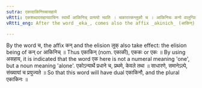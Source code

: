 ```yaml
---
sutra: एकादाकिनिच्चासहाये
vRtti: एकशब्दादसहायवाचिनः स्वार्थे आकिनिच् प्रत्ययो भवति । चकारात्कन्लुकौ च । आकिनिचः कनो वालुग्विज्ञायते ॥
vRtti_eng: After the word _eka_, comes also the affix _akinich_ (आकिन्), (the word retaining its denotation), when the sense is 'without a companion'.

---
```

By the word च, the affix कन् and the elision लुक् also take effect: the elision being of कन् or आकिनिच् ॥ Thus एकाकिन् (nom. एकाकी), एककः or एकः ॥ By using असहाय, it is indicated that the word एक here is not a numeral meaning 'one', but a noun meaning 'alone'. एकोऽन्यार्थे प्रधाने च, प्रथमे, केवले तथा ॥ साधारणे, समानेऽल्पे, संख्यायां च प्रयुज्यते ॥ So that this word will have dual एकाकिनौ, and the plural एकाकिनः ॥  